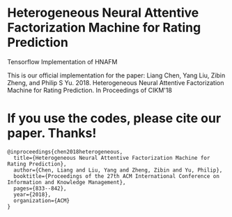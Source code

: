 # Heterogeneous Neural Attentive Factorization Machine for Rating Prediction
Tensorflow Implementation of HNAFM

This is our official implementation for the paper:
Liang Chen, Yang Liu, Zibin Zheng, and Philip S Yu. 2018. Heterogeneous Neural Attentive Factorization Machine for Rating Prediction. In Proceedings of CIKM'18

# If you use the codes, please cite our paper. Thanks!
```
@inproceedings{chen2018heterogeneous,
  title={Heterogeneous Neural Attentive Factorization Machine for Rating Prediction},
  author={Chen, Liang and Liu, Yang and Zheng, Zibin and Yu, Philip},
  booktitle={Proceedings of the 27th ACM International Conference on Information and Knowledge Management},
  pages={833--842},
  year={2018},
  organization={ACM}
}
```
